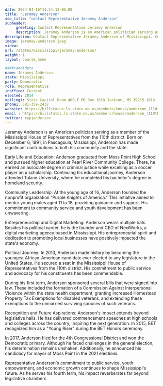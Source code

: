 ```yaml
---
date: 2024-04-16T11:54:12-05:00
title: "Jeramey Anderson"
seo_title: "contact Representative Jeramey Anderson"
subheader:
     greeting: Contact Representative Jeramey Anderson
     description: Jeramey Anderson is an American politician serving as a member of the Mississippi House of Representatives from the 110th district. Born on December 6, 1991, in Pascagoula, Mississippi, Anderson has made significant contributions to both his community and the state.
description: Contact Representative Jeramey Anderson of Mississippi. Contact information for Jeramey Anderson includes email address, phone number, and mailing address.
image: jeramey-anderson.jpeg
video:
url: /states/mississippi/jeramey-anderson/
weight: 1
layout: course_home

####candidate
name: Jeramey Anderson
state: Mississippi
party: Democratic
role: Representative
inoffice: Current
elected: 2014
mailing1: State Capitol Room 400-F PO Box 1018 Jackson, MS 39215-1018
phone1: 601-359-2438
website: https://billstatus.ls.state.ms.us/members/house/anderson_(110th).xml/
email : https://billstatus.ls.state.ms.us/members/house/anderson_(110th).xml/
twitter: repjanderson
---
```


Jeramey Anderson is an American politician serving as a member of the Mississippi House of Representatives from the 110th district. Born on December 6, 1991, in Pascagoula, Mississippi, Anderson has made significant contributions to both his community and the state.

Early Life and Education:
Anderson graduated from Moss Point High School and pursued higher education at Pearl River Community College. There, he earned an associate degree in criminal justice while excelling as a soccer player on a scholarship. Continuing his educational journey, Anderson attended Tulane University, where he completed his bachelor's degree in homeland security.

Community Leadership:
At the young age of 16, Anderson founded the nonprofit organization "Purple Knights of America." This initiative aimed to mentor young males aged 11 to 18, providing guidance and support. His commitment to community service and youth development has been unwavering.

Entrepreneurship and Digital Marketing:
Anderson wears multiple hats. Besides his political career, he is the founder and CEO of NexiWorks, a digital marketing agency based in Mississippi. His entrepreneurial spirit and dedication to promoting local businesses have positively impacted the state's economy.

Political Journey:
In 2013, Anderson made history by becoming the youngest African-American candidate ever elected to any legislature in the United States. He secured a seat in the Mississippi House of Representatives from the 110th district. His commitment to public service and advocacy for his constituents has been commendable.

During his first term, Anderson sponsored several bills that were signed into law. These included the formation of a Commission Against Interpersonal Violence within the state health department, granting increased Homestead Property Tax Exemptions for disabled veterans, and extending these exemptions to the unmarried surviving spouses of such veterans.

Recognition and Future Aspirations:
Anderson's impact extends beyond legislative halls. He has delivered commencement speeches at high schools and colleges across the country, inspiring the next generation. In 2015, BET recognized him as a "Young Riser" during the BET Honors ceremony.

In 2017, Anderson filed for the 4th Congressional District and won the Democratic primary. Although he faced challenges in the general election, his determination remains unshaken. Additionally, he announced his candidacy for mayor of Moss Point in the 2021 elections.

Representative Anderson's commitment to public service, youth empowerment, and economic growth continues to shape Mississippi's future. As he serves his fourth term, his impact reverberates far beyond legislative chambers.
